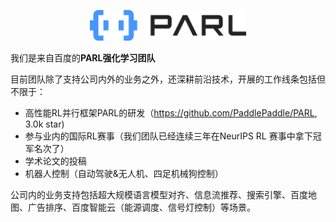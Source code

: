<p align="center">
<img src="img/logo-蓝黑.png" alt="PARL" width="250"/>
</p>

我们是来自百度的**PARL强化学习团队**

目前团队除了支持公司内外的业务之外，还深耕前沿技术，开展的工作线条包括但不限于：

- 高性能RL并行框架PARL的研发（https://github.com/PaddlePaddle/PARL, 3.0k star)
- 参与业内的国际RL赛事（我们团队已经连续三年在NeurIPS RL 赛事中拿下冠军名次了）
- 学术论文的投稿
- 机器人控制（自动驾驶&无人机、四足机械狗控制）


公司内的业务支持包括超大规模语言模型对齐、信息流推荐、搜索引擎、百度地图、广告排序、百度智能云（能源调度、信号灯控制）等场景。
